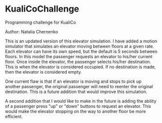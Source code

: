 # KualiCoChallenge
Programming challenge for KualiCo

Author: Natalia Chernenko

This is an updated version of this elevator simulation. I have added a motion simulator that simulates an elevator moving between floors at a given rate. Each elevator can have its own speed, but the default is 5 seconds between floors. In this model the passenger requests an elevator to his/her current floor. Once inside the elevator, the passenger selects his/her destination. This is when the elevator is considered occupied. If no destination is made, then the elevator is considered empty.

One current flaw is that if an elevator is moving and stops to pick up another passenger, the original passenger will need to reenter the original destination. This is a future addition that would improve this simulation. 

A second addition that I would like to make in the future is adding the ability of a passenger press "up" or "down" buttons to request an elevator. This would make the elevator stopping on the way to another floor be more efficient.
